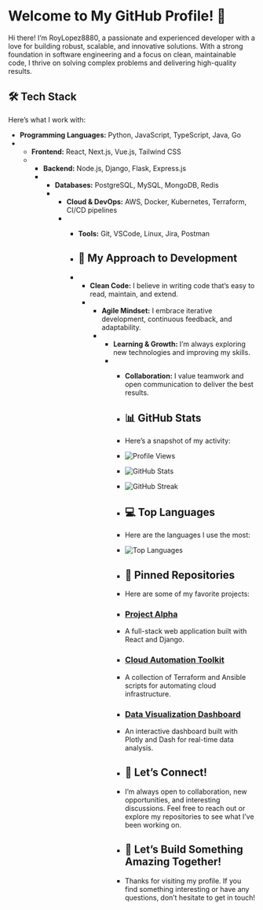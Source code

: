 # Welcome to My GitHub Profile! 👋  

Hi there! I’m RoyLopez8880, a passionate and experienced developer with a love for building robust, scalable, and innovative solutions. With a strong foundation in software engineering and a focus on clean, maintainable code, I thrive on solving complex problems and delivering high-quality results.  

## 🛠️ **Tech Stack**  
Here’s what I work with:  
- **Programming Languages:** Python, JavaScript, TypeScript, Java, Go
- - **Frontend:** React, Next.js, Vue.js, Tailwind CSS
  - - **Backend:** Node.js, Django, Flask, Express.js
    - - **Databases:** PostgreSQL, MySQL, MongoDB, Redis
      - - **Cloud & DevOps:** AWS, Docker, Kubernetes, Terraform, CI/CD pipelines
        - - **Tools:** Git, VSCode, Linux, Jira, Postman
         
          - ## 🌱 **My Approach to Development**
          - - **Clean Code:** I believe in writing code that’s easy to read, maintain, and extend.
            - - **Agile Mindset:** I embrace iterative development, continuous feedback, and adaptability.
              - - **Learning & Growth:** I’m always exploring new technologies and improving my skills.
                - - **Collaboration:** I value teamwork and open communication to deliver the best results.
                 
                  - ## 📊 **GitHub Stats**
                  - Here’s a snapshot of my activity:
                 
                  - ![Profile Views](https://komarev.com/ghpvc/?username=RoyLopez8880&color=blue)
                  - ![GitHub Stats](https://github-readme-stats.vercel.app/api?username=RoyLopez8880&show_icons=true&theme=radical)
                  - ![GitHub Streak](https://streak-stats.demolab.com?user=RoyLopez8880&theme=radical)
                 
                  - ## 💻 **Top Languages**
                  - Here are the languages I use the most:
                 
                  - ![Top Languages](https://github-readme-stats.vercel.app/api/top-langs/?username=RoyLopez8880&layout=compact&theme=radical)
                 
                  - ## 📌 **Pinned Repositories**
                  - Here are some of my favorite projects:
                 
                  - ### [Project Alpha](https://github.com/RoyLopez8880/project-alpha)
                  - A full-stack web application built with React and Django.
                 
                  - ### [Cloud Automation Toolkit](https://github.com/RoyLopez8880/cloud-automation-toolkit)
                  - A collection of Terraform and Ansible scripts for automating cloud infrastructure.
                 
                  - ### [Data Visualization Dashboard](https://github.com/RoyLopez8880/data-dashboard)
                  - An interactive dashboard built with Plotly and Dash for real-time data analysis.
                 
                  - ## 🌟 **Let’s Connect!**
                  - I’m always open to collaboration, new opportunities, and interesting discussions. Feel free to reach out or explore my repositories to see what I’ve been working on.
                 
                  - ## 🚀 **Let’s Build Something Amazing Together!**
                  - Thanks for visiting my profile. If you find something interesting or have any questions, don’t hesitate to get in touch!
